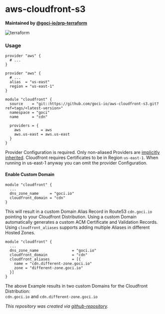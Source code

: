# aws-cloudfront-s3

**Maintained by [@goci-io/prp-terraform](https://github.com/orgs/goci-io/teams/prp-terraform)**

![terraform](https://github.com/goci-io/aws-cloudfront-s3/workflows/terraform/badge.svg?branch=master)

### Usage

```hcl
provider "aws" {
  # ...
}

provider "aws" {
  # ...
  alias  = "us-east"
  region = "us-east-1"
}

module "cloudfront" {
  source    = "git::https://github.com/goci-io/aws-cloudfront-s3.git?ref=tags/<latest-version>"
  namespace = "goci"
  name      = "cdn"

  providers = {
    aws         = aws
    aws.us-east = aws.us-east
  }
}
```

Provider Configuration is required. Only non-aliased Providers are [implicitly inherited](https://www.terraform.io/docs/configuration/modules.html#implicit-provider-inheritance).
Cloudfront requires Certificates to be in Region `us-east-1`. When running in us-east-1 anyway you can omit the provider Configuration.

#### Enable Custom Domain

```hcl
module "cloudfront" {
  ...
  dns_zone_name     = "goci.io"
  cloudfront_domain = "cdn"
}
```

This will result in a custom Domain Alias Record in Route53 `cdn.goci.io` pointing to your Cloudfront Distribution. 
Using a custom Domain automatically generates a custom ACM Certificate and Validation Records.
Using `cloudfront_aliases` supports adding multiple Aliases in different Hosted Zones.

```hcl
module "cloudfront" {
  ...
  dns_zone_name               = "goci.io"
  cloudfront_domain           = "cdn"
  cloudfront_aliases          = [{
    name = "cdn.different-zone.goci.io"
    zone = "different-zone.goci.io" 
  }]
}
```

The above Example results in two custom Domains for the Cloudfront Distribution:  
`cdn.goci.io` and `cdn.different-zone.goci.io`

_This repository was created via [github-repository](https://github.com/goci-io/github-repository)._
